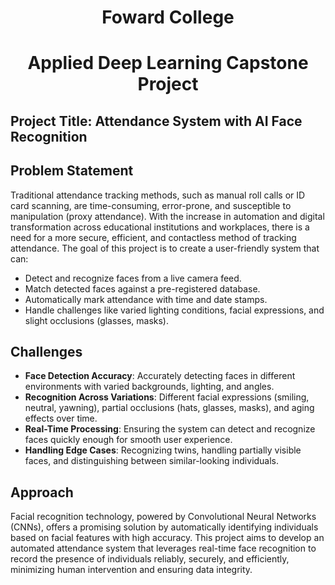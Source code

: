 <h1 align="center">Foward College</h1>
<h1 align="center">Applied Deep Learning Capstone Project</h1>

## Project Title: Attendance System with AI Face Recognition

## Problem Statement
Traditional attendance tracking methods, such as manual roll calls or ID card scanning, are time-consuming, error-prone, and susceptible to manipulation (proxy attendance). With the increase in automation and digital transformation across educational institutions and workplaces, there is a need for a more secure, efficient, and contactless method of tracking attendance.
The goal of this project is to create a user-friendly system that can:
- Detect and recognize faces from a live camera feed.
- Match detected faces against a pre-registered database.
- Automatically mark attendance with time and date stamps.
- Handle challenges like varied lighting conditions, facial expressions, and slight occlusions (glasses, masks).

## Challenges
- <b>Face Detection Accuracy</b>: Accurately detecting faces in different environments with varied backgrounds, lighting, and angles.
- <b>Recognition Across Variations</b>: Different facial expressions (smiling, neutral, yawning), partial occlusions (hats, glasses, masks), and aging effects over time.
- <b>Real-Time Processing</b>: Ensuring the system can detect and recognize faces quickly enough for smooth user experience.
- <b>Handling Edge Cases</b>: Recognizing twins, handling partially visible faces, and distinguishing between similar-looking individuals.

## Approach
Facial recognition technology, powered by Convolutional Neural Networks (CNNs), offers a promising solution by automatically identifying individuals based on facial features with high accuracy. This project aims to develop an automated attendance system that leverages real-time face recognition to record the presence of individuals reliably, securely, and efficiently, minimizing human intervention and ensuring data integrity.
